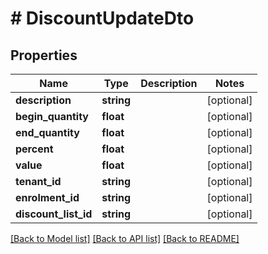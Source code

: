 # # DiscountUpdateDto

## Properties

Name | Type | Description | Notes
------------ | ------------- | ------------- | -------------
**description** | **string** |  | [optional]
**begin_quantity** | **float** |  | [optional]
**end_quantity** | **float** |  | [optional]
**percent** | **float** |  | [optional]
**value** | **float** |  | [optional]
**tenant_id** | **string** |  | [optional]
**enrolment_id** | **string** |  | [optional]
**discount_list_id** | **string** |  | [optional]

[[Back to Model list]](../../README.md#models) [[Back to API list]](../../README.md#endpoints) [[Back to README]](../../README.md)
